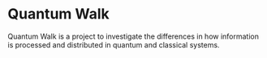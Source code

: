 # Quantum Walk

Quantum Walk is a project to investigate the differences in how information is processed and distributed in quantum and classical systems.
